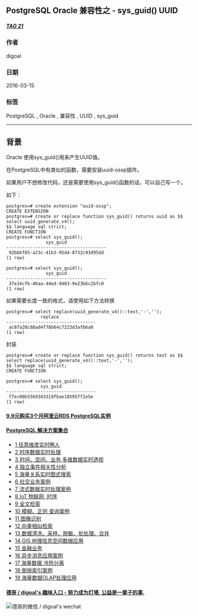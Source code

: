 ## PostgreSQL Oracle 兼容性之 - sys_guid() UUID   
##### [TAG 21](../class/21.md)
                             
### 作者                             
digoal                              
                                
### 日期                              
2016-03-15                                                         
                              
### 标签                                                                                                                                              
PostgreSQL , Oracle , 兼容性 , UUID , sys_guid     
                            
----                              
                            
## 背景                      
Oracle 使用sys_guid()用来产生UUID值。  
  
在PostgreSQL中有类似的函数，需要安装uuid-ossp插件。  
  
如果用户不想修改代码，还是需要使用sys_guid()函数的话，可以自己写一个。  
  
如下：  
  
```  
postgres=# create extension "uuid-ossp";  
CREATE EXTENSION  
postgres=# create or replace function sys_guid() returns uuid as $$  
select uuid_generate_v4();  
$$ language sql strict;  
CREATE FUNCTION  
postgres=# select sys_guid();  
               sys_guid                 
--------------------------------------  
 92bbbf05-a23c-41b3-95d4-8732c93d95dd  
(1 row)  
  
postgres=# select sys_guid();  
               sys_guid                 
--------------------------------------  
 37e34cfb-46aa-44ed-9403-9e23b6c2bfc0  
(1 row)    
```  
  
如果需要长度一致的格式，请使用如下方法转换   
  
```
postgres=# select replace(uuid_generate_v4()::text,'-','');
             replace              
----------------------------------
 ac8fa20c88ad4f78b64c7223d3afb6a0
(1 row)

```
  
封装  
  
```
postgres=# create or replace function sys_guid() returns text as $$
select replace(uuid_generate_v4()::text,'-','');
$$ language sql strict;
CREATE FUNCTION

postgres=# select sys_guid();
             sys_guid             
----------------------------------
 f7ec00b55b9343319fbae185957f2e5e
(1 row)
```
                                                                                          
                                               
  
  
  
  
  
  
  
  
  
  
  
  
  
  
  
  
  
  
  
  
  
  
  
  
  
  
  
  
  
  
  
  
  
  
  
  
  
  
  
  
  
  
  
  
  
  
  
  
  
  
  
  
  
  
  
#### [9.9元购买3个月阿里云RDS PostgreSQL实例](https://www.aliyun.com/database/postgresqlactivity "57258f76c37864c6e6d23383d05714ea")
  
  
#### [PostgreSQL 解决方案集合](https://yq.aliyun.com/topic/118 "40cff096e9ed7122c512b35d8561d9c8")
- [1 任意维度实时圈人](https://yq.aliyun.com/topic/118 "40cff096e9ed7122c512b35d8561d9c8")
- [2 时序数据实时处理](https://yq.aliyun.com/topic/118 "40cff096e9ed7122c512b35d8561d9c8")
- [3 时间、空间、业务 多维数据实时透视](https://yq.aliyun.com/topic/118 "40cff096e9ed7122c512b35d8561d9c8")
- [4 独立事件相关性分析](https://yq.aliyun.com/topic/118 "40cff096e9ed7122c512b35d8561d9c8")
- [5 海量关系实时图式搜索](https://yq.aliyun.com/topic/118 "40cff096e9ed7122c512b35d8561d9c8")
- [6 社交业务案例](https://yq.aliyun.com/topic/118 "40cff096e9ed7122c512b35d8561d9c8")
- [7 流式数据实时处理案例](https://yq.aliyun.com/topic/118 "40cff096e9ed7122c512b35d8561d9c8")
- [8 IoT 物联网, 时序](https://yq.aliyun.com/topic/118 "40cff096e9ed7122c512b35d8561d9c8")
- [9 全文检索](https://yq.aliyun.com/topic/118 "40cff096e9ed7122c512b35d8561d9c8")
- [10 模糊、正则 查询案例](https://yq.aliyun.com/topic/118 "40cff096e9ed7122c512b35d8561d9c8")
- [11 图像识别](https://yq.aliyun.com/topic/118 "40cff096e9ed7122c512b35d8561d9c8")
- [12 向量相似检索](https://yq.aliyun.com/topic/118 "40cff096e9ed7122c512b35d8561d9c8")
- [13 数据清洗、采样、脱敏、批处理、合并](https://yq.aliyun.com/topic/118 "40cff096e9ed7122c512b35d8561d9c8")
- [14 GIS 地理信息空间数据应用](https://yq.aliyun.com/topic/118 "40cff096e9ed7122c512b35d8561d9c8")
- [15 金融业务](https://yq.aliyun.com/topic/118 "40cff096e9ed7122c512b35d8561d9c8")
- [16 异步消息应用案例](https://yq.aliyun.com/topic/118 "40cff096e9ed7122c512b35d8561d9c8")
- [17 海量数据 冷热分离](https://yq.aliyun.com/topic/118 "40cff096e9ed7122c512b35d8561d9c8")
- [18 倒排索引案例](https://yq.aliyun.com/topic/118 "40cff096e9ed7122c512b35d8561d9c8")
- [19 海量数据OLAP处理应用](https://yq.aliyun.com/topic/118 "40cff096e9ed7122c512b35d8561d9c8")
  
  
#### [德哥 / digoal's 趣味入口 - 努力成为灯塔, 公益是一辈子的事.](https://github.com/digoal/blog/blob/master/README.md "22709685feb7cab07d30f30387f0a9ae")
  
  
![德哥的微信 / digoal's wechat](../pic/digoal_weixin.jpg "f7ad92eeba24523fd47a6e1a0e691b59")
  
